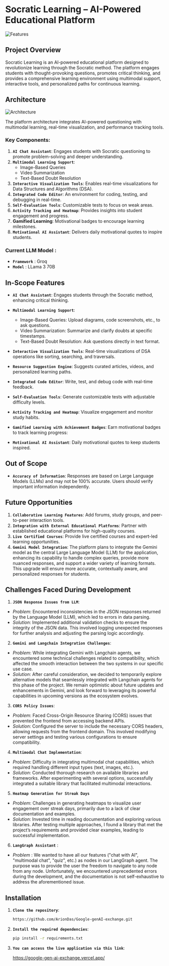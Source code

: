 # Socratic Learning – AI-Powered Educational Platform
![Features](https://github.com/ArionDas/Google-genAI-exchange/blob/bb4c6ca1407283041541b79bab09e16bf32e461f/visuals/desk.jpg)
## Project Overview
Socratic Learning is an AI-powered educational platform designed to revolutionize learning through the Socratic method. The platform engages students with thought-provoking questions, promotes critical thinking, and provides a comprehensive learning environment using multimodal support, interactive tools, and personalized paths for continuous learning.

## Architecture
![Architecture](https://github.com/ArionDas/Google-genAI-exchange/blob/05fc7788ce7dddf5dd5e29120f999e372043c789/visuals/Architecture.png)

The platform architecture integrates AI-powered questioning with multimodal learning, real-time visualization, and performance tracking tools.

### Key Components:
1. **`AI Chat Assistant`**: Engages students with Socratic questioning to promote problem-solving and deeper understanding.
2. **`Multimodal Learning Support`**:
   - Image-Based Queries
   - Video Summarization
   - Text-Based Doubt Resolution
3. **`Interactive Visualization Tools`**: Enables real-time visualizations for Data Structures and Algorithms (DSA).
4. **`Integrated Code Editor`**: An environment for coding, testing, and debugging in real-time.
5. **`Self-Evaluation Tools`**: Customizable tests to focus on weak areas.
6. **`Activity Tracking and Heatmap`**: Provides insights into student engagement and progress.
7. **Gamified Learning**: Motivational badges to encourage learning milestones.
8. **`Motivational AI Assistant`**: Delivers daily motivational quotes to inspire students.

### Current LLM Model : 
- **`Framework`** : Groq
- **`Model`** : LLama 3 70B


## In-Scope Features
- **`AI Chat Assistant`**: Engages students through the Socratic method, enhancing critical thinking.
- **`Multimodal Learning Support`**:
  - Image-Based Queries: Upload diagrams, code screenshots, etc., to ask questions.
  - Video Summarization: Summarize and clarify doubts at specific timestamps.
  - Text-Based Doubt Resolution: Ask questions directly in text format.
- **`Interactive Visualization Tools`**: Real-time visualizations of DSA operations like sorting, searching, and traversals.
- **`Resource Suggestion Engine`**: Suggests curated articles, videos, and personalized learning paths.
- **`Integrated Code Editor`**: Write, test, and debug code with real-time feedback.
- **`Self-Evaluation Tools`**: Generate customizable tests with adjustable difficulty levels.
- **`Activity Tracking and Heatmap`**: Visualize engagement and monitor study habits.
- **`Gamified Learning with Achievement Badges`**: Earn motivational badges to track learning progress:
  


- **`Motivational AI Assistant`**: Daily motivational quotes to keep students inspired.

## Out of Scope
- **`Accuracy of Information`**: Responses are based on Large Language Models (LLMs) and may not be 100% accurate. Users should verify important information independently.

## Future Opportunities
1. **`Collaborative Learning Features`**: Add forums, study groups, and peer-to-peer interaction tools.
2. **`Integration with External Educational Platforms`**: Partner with established educational platforms for high-quality courses.
3. **`Live Certified Courses`**: Provide live certified courses and expert-led learning opportunities.
4. **`Gemini Model Integration`**: The platform plans to integrate the Gemini model as the central Large Language Model (LLM) for the application, enhancing its capability to handle complex queries, provide more nuanced responses, and support a wider variety of learning formats. This upgrade will ensure more accurate, contextually aware, and personalized responses for students.

## Challenges Faced During Development

1. **`JSON Response Issues from LLM`**:
- *Problem*: Encountered inconsistencies in the JSON responses returned by the Language Model (LLM), which led to errors in data parsing.
- *Solution*: Implemented additional validation checks to ensure the integrity of the JSON data. This involved logging unexpected responses for further analysis and adjusting the parsing logic accordingly.

2. **`Gemini and Langchain Integration Challenges`**:
- *Problem*: While integrating Gemini with Langchain agents, we encountered some technical challenges related to compatibility, which affected the smooth interaction between the two systems in our specific use case.
- *Solution*: After careful consideration, we decided to temporarily explore alternative models that seamlessly integrated with Langchain agents for this phase of the project. We remain optimistic about future updates and enhancements in Gemini, and look forward to leveraging its powerful capabilities in upcoming versions as the ecosystem evolves.

3. **`CORS Policy Issues`**:
- *Problem*: Faced Cross-Origin Resource Sharing (CORS) issues that prevented the frontend from accessing backend APIs.
- *Solution*: Configured the server to include the necessary CORS headers, allowing requests from the frontend domain. This involved modifying server settings and testing various configurations to ensure compatibility.

4. **`Multimodal Chat Implementation`**:
- *Problem*: Difficulty in integrating multimodal chat capabilities, which required handling different input types (text, images, etc.).
- *Solution*: Conducted thorough research on available libraries and frameworks. After experimenting with several options, successfully integrated a suitable library that facilitated multimodal interactions.

5. **`Heatmap Generation for Streak Days`**
- *Problem*: Challenges in generating heatmaps to visualize user engagement over streak days, primarily due to a lack of clear documentation and examples.
- *Solution*: Invested time in reading documentation and exploring various libraries. After testing multiple approaches, I found a library that met the project’s requirements and provided clear examples, leading to successful implementation.

6. **`LangGraph Assistant`** : 

- *Problem* : We wanted to have all our features ("chat with AI", "multimodal chat", "quiz", etc.) as nodes in our LangGraph agent. The purpose was to provide the user the freedom to navigate 
   to any node from any node. 
   Unfortunately, we encountered unprecedented errors during the development, and the documentation is not self-exhaustive to address the aforementioned issue.

## Installation

1. **`Clone the repository`**:

   ```bash
   https://github.com/ArionDas/Google-genAI-exchange.git

2. **`Install the required dependencies`**:

   ```bash
   pip install -r requirements.txt

3. **`You can access the live application via this link`**:

   https://google-gen-ai-exchange.vercel.app/
